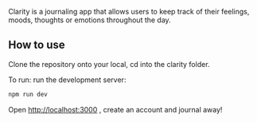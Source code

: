 Clarity is a journaling app that allows users to keep track of their feelings, moods, thoughts or emotions throughout the day.

## How to use

Clone the repository onto your local, cd into the clarity folder.

To run:
run the development server:

```bash
npm run dev
```

Open [http://localhost:3000](http://localhost:3000) , create an account and journal away!
